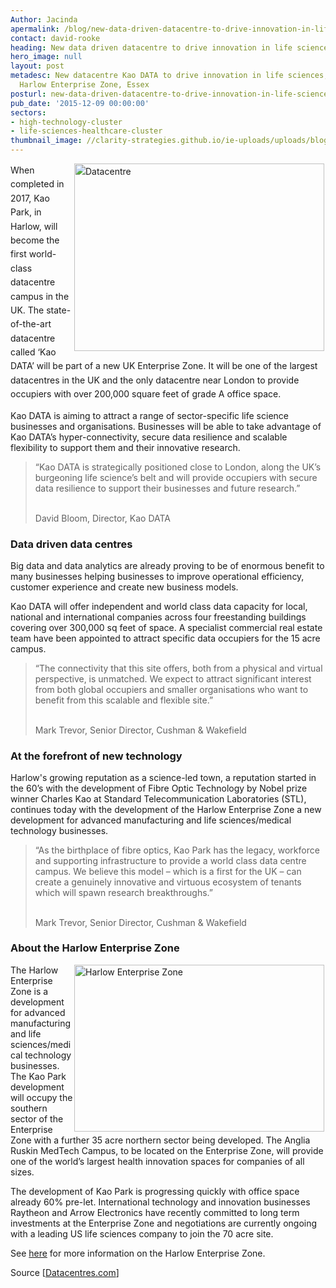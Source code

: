 ```yaml
---
Author: Jacinda
apermalink: /blog/new-data-driven-datacentre-to-drive-innovation-in-life-sciences
contact: david-rooke
heading: New data driven datacentre to drive innovation in life sciences
hero_image: null
layout: post
metadesc: New datacentre Kao DATA to drive innovation in life sciences, Kao Park,
  Harlow Enterprise Zone, Essex
posturl: new-data-driven-datacentre-to-drive-innovation-in-life-sciences
pub_date: '2015-12-09 00:00:00'
sectors:
- high-technology-cluster
- life-sciences-healthcare-cluster
thumbnail_image: //clarity-strategies.github.io/ie-uploads/uploads/blog/Datacentre_mini.jpg
---
```


<p><span style='line-height: 1.6;'><img alt='Datacentre' src='//clarity-strategies.github.io/ie-uploads/uploads/blog/Datacentre_400.jpg' style='width: 400px; height: 300px; margin-left: 2px; margin-right: 2px; float: right;'/>When completed in 2017, Kao Park, in Harlow, will become the first world-class datacentre campus in the UK. The state-of-the-art datacentre called ‘Kao DATA’ will be part of a new UK Enterprise Zone. It will be one of the largest datacentres in the UK and the only datacentre near London to provide occupiers with over 200,000 square feet of grade A office space.</span></p><p>Kao DATA is aiming to attract a range of sector-specific life science businesses and organisations. Businesses will be able to take advantage of Kao DATA’s hyper-connectivity, secure data resilience and scalable flexibility to support them and their innovative research.</p><blockquote><p>“Kao DATA is strategically positioned close to London, along the UK’s burgeoning life science’s belt and will provide occupiers with secure data resilience to support their businesses and future research.”</p><p><br/>David Bloom, Director, Kao DATA</p></blockquote><h3>Data driven data centres</h3><p>Big data and data analytics are already proving to be of enormous benefit to many businesses helping businesses to improve operational efficiency, customer experience and create new business models.</p><p>Kao DATA will offer independent and world class data capacity for local, national and international companies across four freestanding buildings covering over 300,000 sq feet of space. A specialist commercial real estate team have been appointed to attract specific data occupiers for the 15 acre campus.</p><blockquote><p>“The connectivity that this site offers, both from a physical and virtual perspective, is unmatched. We expect to attract significant interest from both global occupiers and smaller organisations who want to benefit from this scalable and flexible site.”</p><p><br/>Mark Trevor, Senior Director, Cushman &amp; Wakefield</p></blockquote><h3>At the forefront of new technology</h3><p>Harlow's growing reputation as a science-led town, a reputation started in the 60’s with the development of Fibre Optic Technology by Nobel prize winner Charles Kao at Standard Telecommunication Laboratories (STL), continues today with the development of the Harlow Enterprise Zone a new development for advanced manufacturing and life sciences/medical technology businesses.</p><blockquote><p>“As the birthplace of fibre optics, Kao Park has the legacy, workforce and supporting infrastructure to provide a world class data centre campus. We believe this model – which is a first for the UK – can create a genuinely innovative and virtuous ecosystem of tenants which will spawn research breakthroughs.”</p><p><br/>Mark Trevor, Senior Director, Cushman &amp; Wakefield</p></blockquote><h3><span style='line-height: 1.2;'>About the Harlow Enterprise Zone</span></h3><p><img alt='Harlow Enterprise Zone' src='//clarity-strategies.github.io/ie-uploads/uploads/blog/Harlow_ez_400.jpg' style='line-height: 20.8px; width: 400px; height: 267px; margin-left: 2px; margin-right: 2px; float: right;'/></p><p>The Harlow Enterprise Zone is a development for advanced manufacturing and life sciences/medical technology businesses. The Kao Park development will occupy the southern sector of the Enterprise Zone with a further 35 acre northern sector being developed. The Anglia Ruskin MedTech Campus, to be located on the Enterprise Zone, will provide one of the world’s largest health innovation spaces for companies of all sizes.</p><p>The development of Kao Park is progressing quickly with office space already 60% pre-let. International technology and innovation businesses Raytheon and Arrow Electronics have recently committed to long term investments at the Enterprise Zone and negotiations are currently ongoing with a leading US life sciences company to join the 70 acre site.</p><p>See <a href='http://investessex.co.uk/studies/place-studies/harlow_enterprise'>here</a> for more information on the Harlow Enterprise Zone.</p><p>Source [<a href='http://www.datacentres.com/dc-news/datacentre-model-drive-innovation-life-sciences'>Datacentres.com</a>]</p>